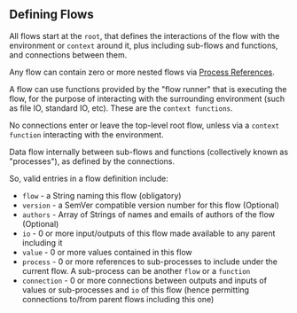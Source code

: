 ## Defining Flows

All flows start at the `root`, that defines the interactions of the flow with the environment or `context` around it,
plus including sub-flows and functions, and connections between them.

Any flow can contain zero or more nested flows via [Process References](process_references.md).

A flow can use functions provided by the "flow runner" that is executing the flow, for the purpose of interacting
with the surrounding environment (such as file IO, standard IO, etc). These are the `context functions`.

No connections enter or leave the top-level root flow, unless via a `context function` interacting with the environment.

Data flow internally between sub-flows and functions (collectively known as "processes"), as defined by the connections.

So, valid entries in a flow definition include:
- `flow`        - a String naming this flow (obligatory)
- `version`     - a SemVer compatible version number for this flow (Optional)
- `authors`     - Array of Strings of names and emails of authors of the flow (Optional)
- `io`          - 0 or more input/outputs of this flow made available to any parent including it
- `value`       - 0 or more values contained in this flow
- `process`     - 0 or more references to sub-processes to include under the current flow. A sub-process
can be another `flow` or a `function`
- `connection`  - 0 or more connections between outputs and inputs of values or sub-processes and `io` of this flow 
(hence permitting connections to/from parent flows including this one)